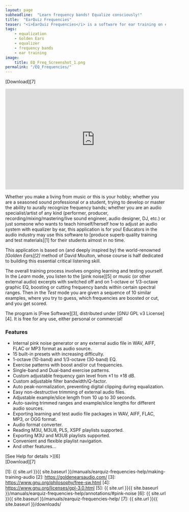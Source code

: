 ```yaml
---
layout: page
subheadline:  "Learn frequency bands! Equalize consciously!"
title:  "EarQuiz Frequencies"
teaser: "<i>EarQuiz Frequencies</i> is a software for ear training on equalization. Its goal is to help musicians and other audio professionals or students learn how to hear frequency bands. Available for Windows and macOS."
tags:
    - equalization
    - Golden Ears
    - equalizer
    - frequency bands
    - ear training
image:
    title: EQ_Freq_Screenshot_1.png
permalink: "/EQ_Frequencies/"
---
```

[Download][7]

<iframe width="560" height="315" src="https://www.youtube.com/embed/t0aIwm3-6Qc?si=1RSDfJZpgyXKDjv8" title="YouTube video player" frameborder="0" allow="accelerometer; autoplay; clipboard-write; encrypted-media; gyroscope; picture-in-picture; web-share" allowfullscreen></iframe>
<br/>

Whether you make a living from music or this is your hobby; whether you are a seasoned sound professional or a student, 
trying to develop or master the ability to aurally recognize frequency bands; 
whether you are an audio specialist/artist of any kind (performer, producer, recording/mixing/mastering/live sound engineer, audio designer, DJ, etc.) or
just someone who wants to teach himself/herself how to adjust an audio system with equalizer by ear, this application
is for you! Educators in the audio industry may use this software to [produce superb quality training and test materials][1] for their students almost in no time.

This application is based on (and deeply inspired by) the world-renowned *[Golden Ears][2]* method of David Moulton, 
whose course is half dedicated to building this essential critical listening skill.

The overall training process involves ongoing learning and testing yourself. In the *Learn* mode, you listen to the [pink noise][5]
or music (or other external audio) excerpts with switched off and on 1-octave or 1/3-octave graphic EQ, boosting or cutting frequency bands within
certain spectral ranges. Then in the *Test* mode you are given a sequence of 10 similar examples, where you try to guess,
which frequencies are boosted or cut, and you get scored.

The program is [Free Software][3], distributed under [GNU GPL v3 License][4]. 
It is free for any use, either personal or commercial!

### Features

- Internal pink noise generator or any external audio file in WAV, AIFF, FLAC or MP3 format as audio source.
- 15 built-in presets with increasing difficulty.
- 1-octave (10-band) and 1/3-octave (30-band) EQ.
- Exercise patterns with boost and/or cut frequencies.
- Single-band and Dual-band exercise patterns.
- Custom adjustable frequency gain level from ±1 to ±18 dB.
- Custom adjustable filter bandwidth/Q-factor.
- Auto peak-normalization, preventing digital clipping during equalization.
- Easy non-destructive trimming of external audio files.
- Adjustable example/slice length from 10 up to 30 seconds.
- Auto-saving trimmed ranges and example/slice lengths for different audio sources.
- Exporting learning and test audio file packages in WAV, AIFF, FLAC, MP3, or OGG format. 
- Audio format converter.
- Reading M3U, M3U8, PLS, XSPF playlists supported.
- Exporting M3U and M3U8 playlists supported.
- Convenient and flexible playlist navigation.
- And other features...

[See Help for details >][6]<br/>
[Download][7]


[1]: {{ site.url }}{{ site.baseurl }}/manuals/earquiz-frequencies-help/making-training-audio 
[2]: https://goldenearsaudio.com/
[3]: https://www.gnu.org/philosophy/free-sw.html
[4]: https://www.gnu.org/licenses/gpl-3.0.html
[5]: {{ site.url }}{{ site.baseurl }}/manuals/earquiz-frequencies-help/annotations/#pink-noise
[6]: {{ site.url }}{{ site.baseurl }}/manuals/earquiz-frequencies-help/
[7]: {{ site.url }}{{ site.baseurl }}/downloads/